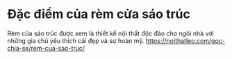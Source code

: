 # Đặc điểm của rèm cửa sáo trúc
Rèm cửa sáo trúc được xem là thiết kế nội thất độc đáo cho ngôi nhà với những gia chủ yêu thích cái đẹp và sự hoàn mỹ.
https://noithatleo.com/goc-chia-se/rem-cua-sao-truc/
